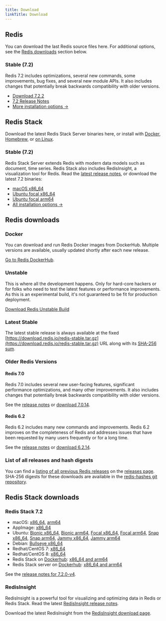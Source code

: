 ```yaml
---
title: Download
linkTitle: Download
---
```

<div class="download-cards">
<div id="download-redis">

## Redis

You can download the last Redis source files here. For additional options, see the [Redis downloads](#redis-downloads) section below.

### Stable (7.2)

Redis 7.2 includes optimizations, several new commands, some improvements, bug fixes, and several new module APIs. It also includes changes that potentially break backwards compatibility with older versions.

* [Download 7.2.2](https://github.com/redis/redis/archive/7.2.2.tar.gz)
* [7.2 Release Notes](https://raw.githubusercontent.com/redis/redis/7.2/00-RELEASENOTES)
* [More installation options ->](#redis-downloads)

</div>

<div id="download-redis-stack">

## Redis Stack

Download the latest Redis Stack Server binaries here, or install with [Docker](/docs/getting-started/install-stack/docker/), [Homebrew](/docs/stack/get-started/install/mac-os), or [on Linux](/docs/stack/get-started/install/linux).

### Stable (7.2)

Redis Stack Server extends Redis with modern data models such as document, time series. Redis Stack also includes RedisInsight, a visualization tool for Redis. Read the [latest release notes](https://github.com/redis-stack/redis-stack/releases/tag/v7.2.0-v4), or download the latest 7.2 binaries:

* [macOS x86_64](https://packages.redis.io/redis-stack/redis-stack-server-7.2.0-v4.catalina.x86_64.zip)
* [Ubuntu focal x86_64](https://packages.redis.io/redis-stack/redis-stack-server-7.2.0-v4.focal.x86_64.tar.gz)
* [Ubuntu focal arm64](https://packages.redis.io/redis-stack/redis-stack-server-7.2.0-v4.focal.arm64.tar.gz)
* [All installation options ->](#redis-stack-downloads)
</div>
</div>

<div id="download-details">

## Redis downloads

### Docker

You can download and run Redis Docker images from DockerHub. Multiple versions are available, usually updated shortly after each new release.

[Go to Redis DockerHub](https://hub.docker.com/_/redis).

### Unstable

This is where all the development happens. Only for hard-core hackers or for folks who need to test the latest features or performance improvements. As this is an experimental build, it's not guaranteed to be fit for production deployment.

[Download Redis Unstable Build](https://github.com/redis/redis/archive/unstable.tar.gz)

### Latest Stable

The latest stable release is always available at the fixed [https://download.redis.io/redis-stable.tar.gz](https://download.redis.io/redis-stable.tar.gz) URL along with its [SHA-256 sum](https://download.redis.io/redis-stable.tar.gz.SHA256SUM).

### Older Redis Versions

#### Redis 7.0

Redis 7.0 includes several new user-facing features, significant performance optimizations, and many other improvements. It also includes changes that potentially break backwards compatibility with older versions.

See the [release notes](https://raw.githubusercontent.com/redis/redis/7.0/00-RELEASENOTES) or [download 7.0.14](https://download.redis.io/releases/redis-7.0.14.tar.gz).

#### Redis 6.2

Redis 6.2 includes many new commands and improvements. Redis 6.2 improves on the completeness of Redis and addresses issues that have been requested by many users frequently or for a long time.

See the [release notes](https://raw.githubusercontent.com/redis/redis/6.2/00-RELEASENOTES) or [download 6.2.14](https://download.redis.io/releases/redis-6.2.14.tar.gz).


### List of all releases and hash digests

You can find a [listing of all previous Redis releases](https://download.redis.io/releases/) on the [releases page](https://download.redis.io/releases/). SHA-256 digests for these downloads are available in the [redis-hashes git repository](https://github.com/redis/redis-hashes/).

## Redis Stack downloads

### Redis Stack 7.2

* macOS: [x86_64](https://packages.redis.io/redis-stack/redis-stack-server-7.2.0-v4.catalina.x86_64.zip), [arm64](https://packages.redis.io/redis-stack/redis-stack-server-7.2.0-v4.monterey.arm64.zip)
* AppImage: [x86_64](https://packages.redis.io/redis-stack/redis-stack-server-7.2.0-v4-x86_64.AppImage)
* Ubuntu: [Bionic x86_64](https://packages.redis.io/redis-stack/redis-stack-server-7.2.0-v4.bionic.x86_64.tar.gz), [Bionic arm64](https://packages.redis.io/redis-stack/redis-stack-server-7.2.0-v4.bionic.arm64.tar.gz), [Focal x86_64](https://packages.redis.io/redis-stack/redis-stack-server-7.2.0-v4.focal.x86_64.tar.gz), [Focal arm64](https://packages.redis.io/redis-stack/redis-stack-server-7.2.0-v4.focal.arm64.tar.gz), [Snap x86_64](https://packages.redis.io/redis-stack/redis-stack-server-7.2.0-v4.x86_64.snap), [Snap arm64](https://packages.redis.io/redis-stack/redis-stack-server-7.2.0-v4.arm64.snap), [Jammy x86_64](https://packages.redis.io/redis-stack/redis-stack-server-7.2.0-v4.jammy.x86_64.tar.gz), [Jammy arm64](https://packages.redis.io/redis-stack/redis-stack-server-7.2.0-v4.jammy.arm64.tar.gz)
* Debian: [Bullseye x86_64](https://packages.redis.io/redis-stack/redis-stack-server-7.2.0-v4.bullseye.x86_64.tar.gz)
* Redhat/CentOS 7: [x86_64](https://packages.redis.io/redis-stack/redis-stack-server-7.2.0-v4.rhel7.x86_64.tar.gz)
* Redhat/CentOS 8: [x86_64](https://packages.redis.io/redis-stack/redis-stack-server-7.2.0-v4.rhel8.x86_64.tar.gz)
* Redis Stack on [Dockerhub](https://hub.docker.com/u/redis): [x86_64 and arm64](https://hub.docker.com/r/redis/redis-stack)
* Redis Stack server on [Dockerhub](https://hub.docker.com/u/redis): [x86_64 and arm64](https://hub.docker.com/r/redis/redis-stack-server)

See the [release notes for 7.2.0-v4](https://github.com/redis-stack/redis-stack/releases/tag/v7.2.0-v4).

### RedisInsight

RedisInsight is a powerful tool for visualizing and optimizing data in Redis or Redis Stack. Read the latest [RedisInsight release notes](https://github.com/RedisInsight/RedisInsight/releases).

Download the latest RedisInsight from the [RedisInsight download page](https://redis.com/redis-enterprise/redis-insight/).

</div>
